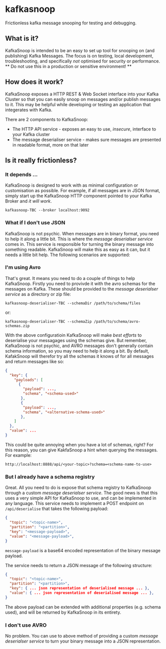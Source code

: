 # kafkasnoop

Frictionless kafka message snooping for testing and debugging.

## What is it?

KafkaSnoop is intended to be an easy to set up tool for snooping on (and publishing) Kafka Messages. The focus is on testing, local development, troubleshooting, and specifically _not_ optimised for security or performance.
** Do not use this in a production or sensitive environment! **

## How does it work?

KafkaSnoop exposes a HTTP REST & Web Socket interface into your Kafka Cluster so that you can easily snoop on messages and/or publish messages to it. This may be helpful while developing or testing an application that integerates with Kafka.

There are 2 components to KafkaSnoop:

* The HTTP API service - exposes an easy to use, _insecure_, interface to your Kafka cluster
* The message deserialiser service - makes sure messages are presented in readable format, more on that later

## Is it really frictionless?

### It depends ...

KafkaSnoop is designed to work with as minimal configuration or customisation as possible. For example, if all messages are in JSON format, simply start up the KafkaSnoop HTTP component pointed to your Kafka Broker and _it will work_.

```
kafkasnoop-TBC --broker localhost:9092
```

### What if I don't use JSON

KafkaSnoop is not psychic. When messages are in binary format, you need to help it along a little bit. This is where the _message deserialser service_ comes in. This service is responsible for turning the binary message into something readable. KafkaSnoop will make this as easy as it can, but it needs a little bit help.
The following scenarios are supported:

### I'm using Avro

That's great. It means you need to do a couple of things to help KafkaSnoop. Firstly you need to provivde it with the avro schemas for the messages on Kafka. These should be provided to the _message deserialser service_ as a directory or zip file:

```
kafkasnoop-deserialiser-TBC --schemaDir /path/to/schema/files
```

or:

```
kafkasnoop-deserialiser-TBC --schemaZip /path/to/schema/avro-schemas.zip
```

With the above configuratioin KafkaSnoop will make _best efforts_ to deserialise your messagages using the schemas give. 
But remember, KafkaSnoop is not psychic, and AVRO messages don't generally contain schema information, so you may need to help it along a bit.
By default, KafakSnoop will therefor try all the schemas it knows of for all messages and return messages like so:

```json
{
  "key": {
    "payloads": [
      {
        "payload": ...,
        "schema", "<schema-used>"
       },
       {
        "payload": ...,
        "schema", "<alternative-schema-used>"
       },
    ]
  },
  "value": ...
}
```

This could be quite annoying when you have a lot of schemas, right?
For this reason, you can give KakfaSnoop a hint when querying the messages. For example:

```
http://localhost:8888/api/<your-topic>?schema=<schema-name-to-use>
```

### But I already have a schema registry

Great. All you need to do is expose that schema registry to KafkaSnoop through a custom _message deserialser service_. The good news is that this uses a very simple API for KafkaSnoop to use, and can be implemented in any language.
This service needs to implement a POST endpoint on `/api/deserialise` that takes the following payload:

```json
{
  "topic": "<topic-name>",
  "partition": "<partition>",
  "key": "<message-payload>",
  "value": "<message-payload>",
}
```

`message-payload` is a base64 encoded representation of the binary message payload.

The service needs to return a JSON message of the following structure:

```json
{
  "topic": "<topic-name>",
  "partition": "<partition>",
  "key": { ... json representation of deserialised message ... },
  "value": { ... json representation of deserialised message ... },
}
```

The above payload can be extended with additional properties (e.g. schema used), and will be returned by KafkaSnoop in its entirety. 

### I don't use AVRO

No problem. You can use to above method of providing a custom _message deserialser service_ to turn your binary message into a JSON representation.
